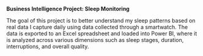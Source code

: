 **Business Intelligence Project: Sleep Monitoring**

The goal of this project is to better understand my sleep patterns based on real data I capture daily using data collected through a smartwatch. The data is exported to an Excel spreadsheet and loaded into Power BI, where it is analyzed across various dimensions such as sleep stages, duration, interruptions, and overall quality.